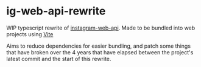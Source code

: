 # ig-web-api-rewrite

WIP typescript rewrite of [instagram-web-api](https://github.com/jlobos/instagram-web-api). Made to be bundled into web projects using [Vite](https://vitejs.dev/)

Aims to reduce dependencies for easier bundling, and patch some things that have broken over the 4 years that have elapsed between the project's latest commit and the start of this rewrite.